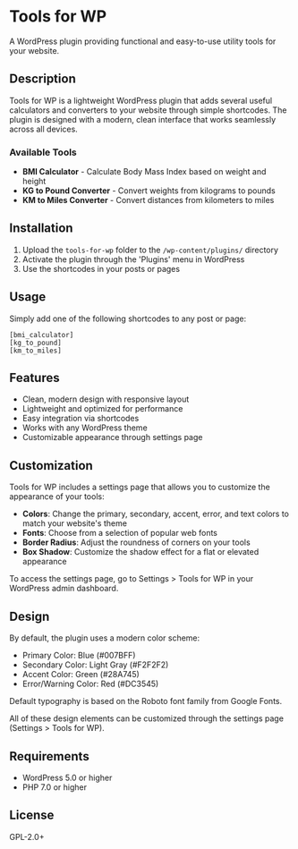# Tools for WP

A WordPress plugin providing functional and easy-to-use utility tools for your website.

## Description

Tools for WP is a lightweight WordPress plugin that adds several useful calculators and converters to your website through simple shortcodes. The plugin is designed with a modern, clean interface that works seamlessly across all devices.

### Available Tools

- **BMI Calculator** - Calculate Body Mass Index based on weight and height
- **KG to Pound Converter** - Convert weights from kilograms to pounds
- **KM to Miles Converter** - Convert distances from kilometers to miles

## Installation

1. Upload the `tools-for-wp` folder to the `/wp-content/plugins/` directory
2. Activate the plugin through the 'Plugins' menu in WordPress
3. Use the shortcodes in your posts or pages

## Usage

Simply add one of the following shortcodes to any post or page:

```
[bmi_calculator]
[kg_to_pound]
[km_to_miles]
```

## Features

- Clean, modern design with responsive layout
- Lightweight and optimized for performance
- Easy integration via shortcodes
- Works with any WordPress theme
- Customizable appearance through settings page

## Customization

Tools for WP includes a settings page that allows you to customize the appearance of your tools:

- **Colors**: Change the primary, secondary, accent, error, and text colors to match your website's theme
- **Fonts**: Choose from a selection of popular web fonts
- **Border Radius**: Adjust the roundness of corners on your tools
- **Box Shadow**: Customize the shadow effect for a flat or elevated appearance

To access the settings page, go to Settings > Tools for WP in your WordPress admin dashboard.

## Design

By default, the plugin uses a modern color scheme:
- Primary Color: Blue (#007BFF)
- Secondary Color: Light Gray (#F2F2F2)
- Accent Color: Green (#28A745)
- Error/Warning Color: Red (#DC3545)

Default typography is based on the Roboto font family from Google Fonts.

All of these design elements can be customized through the settings page (Settings > Tools for WP).

## Requirements

- WordPress 5.0 or higher
- PHP 7.0 or higher

## License

GPL-2.0+